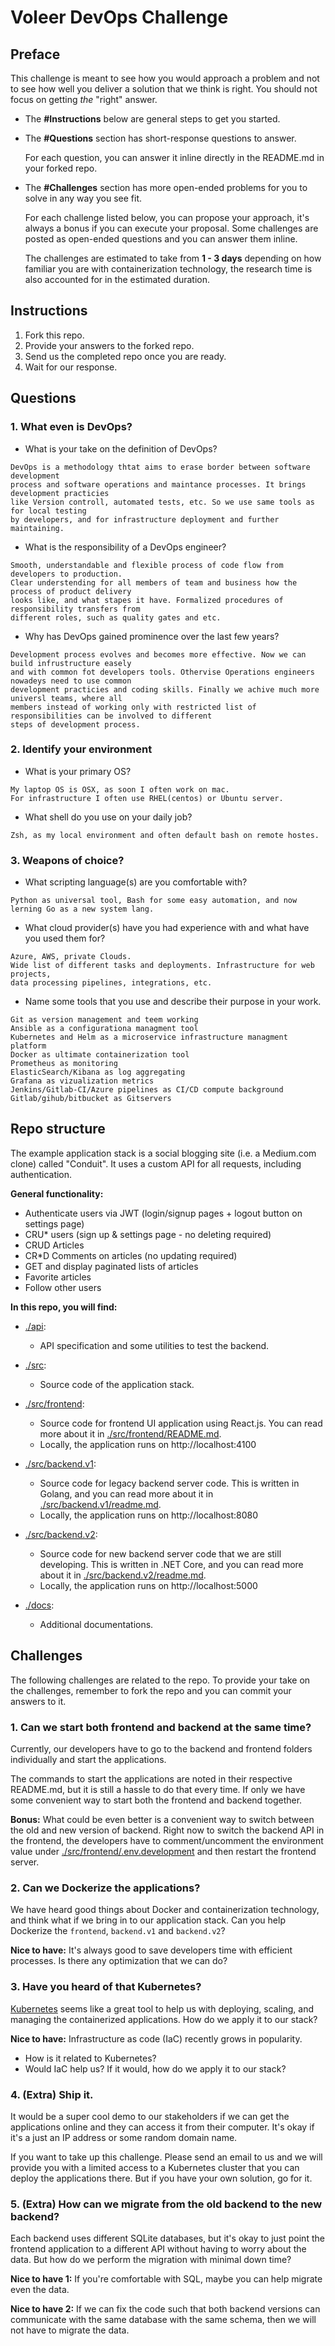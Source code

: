 # Voleer DevOps Challenge

## Preface

This challenge is meant to see how you would approach a problem and not to see
how well you deliver a solution that we think is right. You should not focus on
getting _the_ "right" answer.

- The **#Instructions** below are general steps to get you started.

- The **#Questions** section has short-response questions to answer.

  For each question, you can answer it inline directly in the README.md in your forked repo.

- The **#Challenges** section has more open-ended problems for you to solve in
  any way you see fit.

  For each challenge listed below, you can propose your approach, it's always a
  bonus if you can execute your proposal. Some challenges are posted as open-ended
  questions and you can answer them inline.

  The challenges are estimated to take from **1 - 3 days** depending on how familiar
  you are with containerization technology, the research time is also accounted for in the
  estimated duration.

## Instructions

1. Fork this repo.
2. Provide your answers to the forked repo.
3. Send us the completed repo once you are ready.
4. Wait for our response.

## Questions

### 1. What even is DevOps?

- What is your take on the definition of DevOps?

```
DevOps is a methodology thtat aims to erase border between software development 
process and software operations and maintance processes. It brings development practicies
like Version controll, automated tests, etc. So we use same tools as for local testing
by developers, and for infrastructure deployment and further maintaining.
```


- What is the responsibility of a DevOps engineer?

```
Smooth, understandable and flexible process of code flow from developers to production. 
Clear understending for all members of team and business how the process of product delivery
looks like, and what stapes it have. Formalized procedures of responsibility transfers from
different roles, such as quality gates and etc.
```


- Why has DevOps gained prominence over the last few years?

```
Development process evolves and becomes more effective. Now we can build infrustructure easely 
and with common fot developers tools. Othervise Operations engineers nowadeys need to use common
development practicies and coding skills. Finally we achive much more universl teams, where all
members instead of working only with restricted list of responsibilities can be involved to different
steps of development process.
```


### 2. Identify your environment

- What is your primary OS?

```
My laptop OS is OSX, as soon I often work on mac. 
For infrastructure I often use RHEL(centos) or Ubuntu server.
```

- What shell do you use on your daily job?

```
Zsh, as my local environment and often default bash on remote hostes.
```

### 3. Weapons of choice?

- What scripting language(s) are you comfortable with?

```
Python as universal tool, Bash for some easy automation, and now lerning Go as a new system lang.
```


- What cloud provider(s) have you had experience with and what have you used them for?

```
Azure, AWS, private Clouds.
Wide list of different tasks and deployments. Infrastructure for web projects,
data processing pipelines, integrations, etc.
```


- Name some tools that you use and describe their purpose in your work.

```
Git as version management and teem working
Ansible as a configurationa managment tool
Kubernetes and Helm as a microservice infrastructure managment platform
Docker as ultimate containerization tool
Prometheus as monitoring
ElasticSearch/Kibana as log aggregating
Grafana as vizualization metrics
Jenkins/Gitlab-CI/Azure pipelines as CI/CD compute background
Gitlab/gihub/bitbucket as Gitservers
```


## Repo structure

The example application stack is a social blogging site (i.e. a Medium.com clone) called "Conduit". It uses a custom API for all requests, including authentication.

**General functionality:**

- Authenticate users via JWT (login/signup pages + logout button on settings page)
- CRU\* users (sign up & settings page - no deleting required)
- CRUD Articles
- CR\*D Comments on articles (no updating required)
- GET and display paginated lists of articles
- Favorite articles
- Follow other users

**In this repo, you will find:**

- [./api](./api):

  - API specification and some utilities to test the backend.

- [./src](./src):

  - Source code of the application stack.

- [./src/frontend](./src/frontend):

  - Source code for frontend UI application using React.js. You can read more about it in [./src/frontend/README.md](./src/frontend/README.md).
  - Locally, the application runs on http://localhost:4100

- [./src/backend.v1](./src/backend.v1):

  - Source code for legacy backend server code. This is written in Golang, and you can read more about it in [./src/backend.v1/readme.md](./src/backend.v1/readme.md).
  - Locally, the application runs on http://localhost:8080

- [./src/backend.v2](./src/backend.v2):

  - Source code for new backend server code that we are still developing. This is written in .NET Core, and you can read more about it in [./src/backend.v2/readme.md](./src/backend.v2/readme.md).
  - Locally, the application runs on http://localhost:5000

- [./docs](./docs):
  - Additional documentations.

## Challenges

The following challenges are related to the repo. To provide your take on the
challenges, remember to fork the repo and you can commit your answers to it.

### 1. Can we start both frontend and backend at the same time?

Currently, our developers have to go to the backend and frontend folders individually and start the applications.

The commands to start the applications are noted in their respective README.md, but it is still a hassle to do that every time. If only we have some convenient way to start both the frontend and backend together.

**Bonus:** What could be even better is a convenient way to switch between the old and new
version of backend. Right now to switch the backend API in the frontend, the developers have
to comment/uncomment the environment value under [./src/frontend/.env.development](./src/frontend/.env.development) and then restart the frontend server.

### 2. Can we Dockerize the applications?

We have heard good things about Docker and containerization technology, and think what if
we bring in to our application stack. Can you help Dockerize the `frontend`, `backend.v1` and `backend.v2`?

**Nice to have:** It's always good to save developers time with efficient processes. Is there any optimization that we can do?

### 3. Have you heard of that Kubernetes?

[Kubernetes](https://kubernetes.io/) seems like a great tool to help us with deploying, scaling, and managing the containerized applications. How do we apply it to our stack?

**Nice to have:** Infrastructure as code (IaC) recently grows in popularity.

- How is it related to Kubernetes?
- Would IaC help us? If it would, how do we apply it to our stack?

### 4. (Extra) Ship it.

It would be a super cool demo to our stakeholders if we can get the applications online and they can access it from their computer. It's okay if it's a just an IP address or some random domain name.

If you want to take up this challenge. Please send an email to us and we will provide you
with a limited access to a Kubernetes cluster that you can deploy the applications there. But if you have your own solution, go for it.

### 5. (Extra) How can we migrate from the old backend to the new backend?

Each backend uses different SQLite databases, but it's okay to just point the frontend
application to a different API without having to worry about the data. But how do we perform
the migration with minimal down time?

**Nice to have 1:** If you're comfortable with SQL, maybe you can help migrate even the data.

**Nice to have 2:** If we can fix the code such that both backend versions can communicate with
the same database with the same schema, then we will not have to migrate the data.
